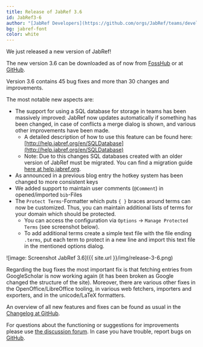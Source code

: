 ```yaml
---
title: Release of JabRef 3.6
id: JabRef3-6
author: "[JabRef Developers](https://github.com/orgs/JabRef/teams/developers)"
bg: jabref-font
color: white
---
```


We just released a new version of JabRef!

The new version 3.6 can be downloaded as of now from [FossHub](http://www.fosshub.com/JabRef.html) or at [GitHub](https://github.com/JabRef/jabref/releases/tag/v3.6).

Version 3.6 contains 45 bug fixes and more than 30 changes and improvements. 

The most notable new aspects are:

 - The support for using a SQL database for storage in teams has been massively improved: JabRef now updates automatically if something has been changed, in case of conflicts a merge dialog is shown, and various other improvements have been made.
   - A detailed description of how to use this feature can be found here: [http://help.jabref.org/en/SQLDatabase](http://help.jabref.org/en/SQLDatabase)
   - Note: Due to this changes SQL databases created with an older version of JabRef must be migrated. You can find a migration guide [here at help.jabref.org](http://help.jabref.org/en/SQLDatabaseMigration).
- As announced in a previous blog entry the hotkey system has been changed to more consistent keys
- We added support to maintain user comments (`@Comment`) in opened/imported `bib`-Files
- The `Protect Terms`-Formatter which puts  `{ }` braces around terms can now be customized. Thus, you can maintain additional lists of terms for your domain which should be protected.
  - You can access the configuration via `Options` -> `Manage Protected Terms` (see screenshot below).
  - To add additional terms create a simple text file with the file ending `.terms`, put each term to protect in a new line and import this text file in the mentioned options dialog.

![image: Screenshot JabRef 3.6]({{ site.url }}/img/release-3-6.png)    

Regarding the bug fixes the most important fix is that fetching entries from GoogleScholar is now working again (it has been broken as Google changed the structure of the site).
Moreover, there are various other fixes in the OpenOffice/LibreOffice tooling, in various web fetchers, importers and exporters, and in the unicode/LaTeX formatters.

An overview of all new features and fixes can be found as usual in the [Changelog at GitHub](https://github.com/JabRef/jabref/blob/v3.6/CHANGELOG.md).

For questions about the functioning or suggestions for improvements please use [the discussion forum](http://discourse.jabref.org).
In case you have trouble, report bugs on [GitHub](https://github.com/JabRef/jabref/issues).
